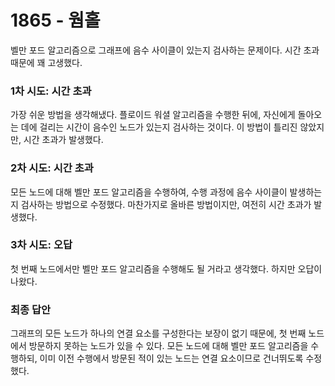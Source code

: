 # 1865 - 웜홀
벨만 포드 알고리즘으로 그래프에 음수 사이클이 있는지 검사하는 문제이다. 
시간 초과 때문에 꽤 고생했다. 

### 1차 시도: 시간 초과
가장 쉬운 방법을 생각해냈다. 
플로이드 워셜 알고리즘을 수행한 뒤에, 자신에게 돌아오는 데에 걸리는 시간이 음수인 노드가 있는지 검사하는 것이다.
이 방법이 틀리진 않았지만, 시간 초과가 발생했다.

### 2차 시도: 시간 초과
모든 노드에 대해 벨만 포드 알고리즘을 수행하여, 수행 과정에 음수 사이클이 발생하는지 검사하는 방법으로 수정했다.
마찬가지로 올바른 방법이지만, 여전히 시간 초과가 발생했다.

### 3차 시도: 오답
첫 번째 노드에서만 벨만 포드 알고리즘을 수행해도 될 거라고 생각했다.
하지만 오답이 나왔다.

### 최종 답안
그래프의 모든 노드가 하나의 연결 요소를 구성한다는 보장이 없기 때문에, 첫 번째 노드에서 방문하지 못하는 노드가 있을 수 있다.
모든 노드에 대해 벨만 포드 알고리즘을 수행하되, 이미 이전 수행에서 방문된 적이 있는 노드는 연결 요소이므로 건너뛰도록 수정했다.